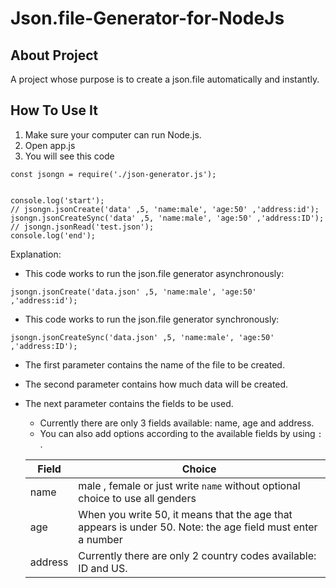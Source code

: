 # Json.file-Generator-for-NodeJs

## About Project
A project whose purpose is to create a json.file automatically and instantly.

## How To Use It
1. Make sure your computer can run Node.js.
2. Open app.js
3. You will see this code
```
const jsongn = require('./json-generator.js');


console.log('start');
// jsongn.jsonCreate('data' ,5, 'name:male', 'age:50' ,'address:id');
jsongn.jsonCreateSync('data' ,5, 'name:male', 'age:50' ,'address:ID');
// jsongn.jsonRead('test.json');
console.log('end');
```
Explanation:
- This code works to run the json.file generator asynchronously:
```
jsongn.jsonCreate('data.json' ,5, 'name:male', 'age:50' ,'address:id');
```

- This code works to run the json.file generator synchronously:
```
jsongn.jsonCreateSync('data.json' ,5, 'name:male', 'age:50' ,'address:ID');
```
- The first parameter contains the name of the file to be created.
- The second parameter contains how much data will be created.
- The next parameter contains the fields to be used.
  - Currently there are only 3 fields available: name, age and address.
  - You can also add options according to the available fields by using `:` . 
 
   | Field | Choice |
   | --- | --- |
   | name | male , female or just write `name` without optional choice to use all genders |
   | age | When you write 50, it means that the age that appears is under 50. Note: the age field must enter a number |
   | address | Currently there are only 2 country codes available: ID and US. |
